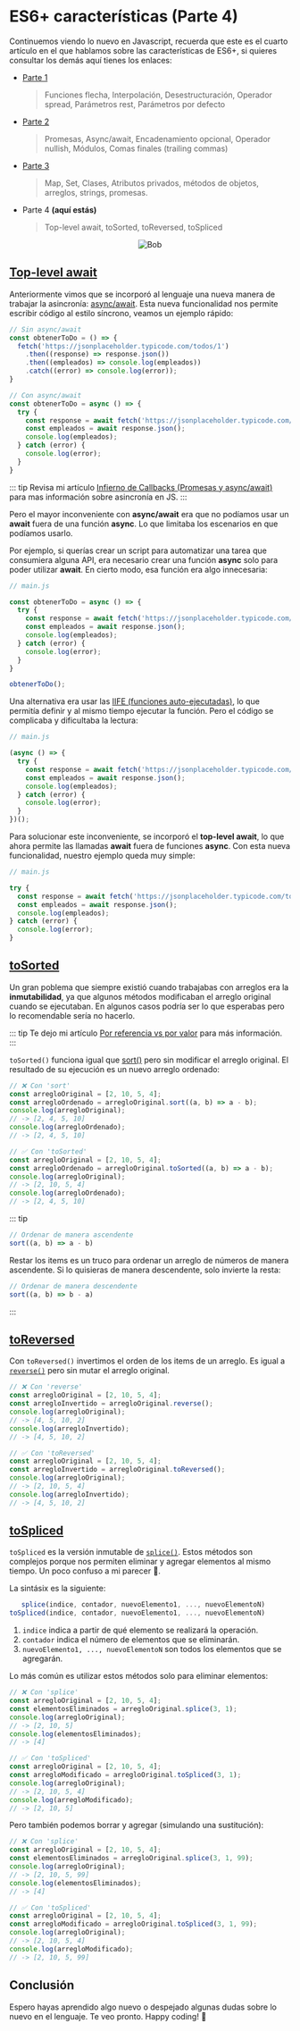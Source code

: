 # ES6+ características (Parte 4)

Continuemos viendo lo nuevo en Javascript, recuerda que este es el cuarto artículo en el que hablamos sobre las características de ES6+, si quieres consultar los demás aquí tienes los enlaces:

- [Parte 1](../es6-features/)
  > Funciones flecha, Interpolación, Desestructuración, Operador spread, Parámetros rest, Parámetros por defecto
- [Parte 2](../es6-features-part-2/)
  > Promesas, Async/await, Encadenamiento opcional, Operador nullish, Módulos, Comas finales (trailing commas)
- [Parte 3](../es6-features-part-3/)
  > Map, Set, Clases, Atributos privados, métodos de objetos, arreglos, strings, promesas.
- Parte 4 **(aquí estás)**
  > Top-level await, toSorted, toReversed, toSpliced

<p style="text-align: center">
  <img src="./bugs.gif" alt="Bob" />
</p>

## [Top-level await](https://github.com/tc39/proposal-top-level-await)

Anteriormente vimos que se incorporó al lenguaje una nueva manera de trabajar la asincronía: [async/await](../es6-features-part-2/#async-await). Esta nueva funcionalidad nos permite escribir código al estilo síncrono, veamos un ejemplo rápido:

```js
// Sin async/await
const obtenerToDo = () => {
  fetch('https://jsonplaceholder.typicode.com/todos/1')
    .then((response) => response.json())
    .then((empleados) => console.log(empleados))
    .catch((error) => console.log(error));
}

// Con async/await
const obtenerToDo = async () => {
  try {
    const response = await fetch('https://jsonplaceholder.typicode.com/todos/1');
    const empleados = await response.json();
    console.log(empleados);
  } catch (error) {
    console.log(error);
  }
}
```

::: tip
Revisa mi artículo [Infierno de Callbacks (Promesas y async/await)](../callback-hell/) para mas información sobre asincronía en JS.
:::

Pero el mayor inconveniente con **async/await** era que no podíamos usar un **await** fuera de una función **async**. Lo que limitaba los escenarios en que podíamos usarlo.

Por ejemplo, si querías crear un script para automatizar una tarea que consumiera alguna API, era necesario crear una función **async** solo para poder utilizar **await**. En cierto modo, esa función era algo innecesaria:

```js
// main.js

const obtenerToDo = async () => {
  try {
    const response = await fetch('https://jsonplaceholder.typicode.com/todos/1');
    const empleados = await response.json();
    console.log(empleados);
  } catch (error) {
    console.log(error);
  }
}

obtenerToDo();
```

Una alternativa era usar las [IIFE (funciones auto-ejecutadas)](https://developer.mozilla.org/es/docs/Glossary/IIFE), lo que permitía definir y al mismo tiempo ejecutar la función. Pero el código se complicaba y dificultaba la lectura:

```js
// main.js

(async () => {
  try {
    const response = await fetch('https://jsonplaceholder.typicode.com/todos/1');
    const empleados = await response.json();
    console.log(empleados);
  } catch (error) {
    console.log(error);
  }
})();
```

Para solucionar este inconveniente, se incorporó el **top-level await**, lo que ahora permite las llamadas **await** fuera de funciones **async**. Con esta nueva funcionalidad, nuestro ejemplo queda muy simple:

```js
// main.js

try {
  const response = await fetch('https://jsonplaceholder.typicode.com/todos/1');
  const empleados = await response.json();
  console.log(empleados);
} catch (error) {
  console.log(error);
}
```

## [toSorted](https://developer.mozilla.org/en-US/docs/Web/JavaScript/Reference/Global_Objects/Array/toSorted)

Un gran poblema que siempre existió cuando trabajabas con arreglos era la **inmutabilidad**, ya que algunos métodos modificaban el arreglo original cuando se ejecutaban. En algunos casos podría ser lo que esperabas pero lo recomendable sería no hacerlo.

::: tip
Te dejo mi artículo [Por referencia vs por valor](../reference-vs-value/) para más información.
:::

`toSorted()` funciona igual que [sort()](https://developer.mozilla.org/es/docs/Web/JavaScript/Reference/Global_Objects/Array/sort) pero sin modificar el arreglo original. El resultado de su ejecución es un nuevo arreglo ordenado:

```js
// ❌ Con 'sort'
const arregloOriginal = [2, 10, 5, 4];
const arregloOrdenado = arregloOriginal.sort((a, b) => a - b);
console.log(arregloOriginal);
// -> [2, 4, 5, 10]
console.log(arregloOrdenado);
// -> [2, 4, 5, 10]

// ✅ Con 'toSorted'
const arregloOriginal = [2, 10, 5, 4];
const arregloOrdenado = arregloOriginal.toSorted((a, b) => a - b);
console.log(arregloOriginal);
// -> [2, 10, 5, 4]
console.log(arregloOrdenado);
// -> [2, 4, 5, 10]
```

::: tip

```js
// Ordenar de manera ascendente
sort((a, b) => a - b)
```

Restar los items es un truco para ordenar un arreglo de números de manera ascendente. Si lo quisieras de manera descendente, solo invierte la resta:

```js
// Ordenar de manera descendente
sort((a, b) => b - a)
```

:::

## [toReversed](https://developer.mozilla.org/en-US/docs/Web/JavaScript/Reference/Global_Objects/Array/toReversed)

Con `toReversed()` invertimos el orden de los items de un arreglo. Es igual a [`reverse()`](https://developer.mozilla.org/es/docs/Web/JavaScript/Reference/Global_Objects/Array/reverse) pero sin mutar el arreglo original.

```js
// ❌ Con 'reverse'
const arregloOriginal = [2, 10, 5, 4];
const arregloInvertido = arregloOriginal.reverse();
console.log(arregloOriginal);
// -> [4, 5, 10, 2]
console.log(arregloInvertido);
// -> [4, 5, 10, 2]

// ✅ Con 'toReversed'
const arregloOriginal = [2, 10, 5, 4];
const arregloInvertido = arregloOriginal.toReversed();
console.log(arregloOriginal);
// -> [2, 10, 5, 4]
console.log(arregloInvertido);
// -> [4, 5, 10, 2]
```

## [toSpliced](https://developer.mozilla.org/en-US/docs/Web/JavaScript/Reference/Global_Objects/Array/toSpliced)

`toSpliced` es la versión inmutable de [`splice()`](https://developer.mozilla.org/es/docs/Web/JavaScript/Reference/Global_Objects/Array/splice). Estos métodos son complejos porque nos permiten eliminar y agregar elementos al mismo tiempo. Un poco confuso a mi parecer 🤯.

La sintásix es la siguiente:

```js
   splice(indice, contador, nuevoElemento1, ..., nuevoElementoN)
toSpliced(indice, contador, nuevoElemento1, ..., nuevoElementoN)
```

1. `indice` indica a partir de qué elemento se realizará la operación.
2. `contador` indica el número de elementos que se eliminarán.
3. `nuevoElemento1, ..., nuevoElementoN` son todos los elementos que se agregarán.

Lo más común es utilizar estos métodos solo para eliminar elementos:

```js
// ❌ Con 'splice'
const arregloOriginal = [2, 10, 5, 4];
const elementosEliminados = arregloOriginal.splice(3, 1);
console.log(arregloOriginal);
// -> [2, 10, 5]
console.log(elementosEliminados);
// -> [4]

// ✅ Con 'toSpliced'
const arregloOriginal = [2, 10, 5, 4];
const arregloModificado = arregloOriginal.toSpliced(3, 1);
console.log(arregloOriginal);
// -> [2, 10, 5, 4]
console.log(arregloModificado);
// -> [2, 10, 5]
```

Pero también podemos borrar y agregar (simulando una sustitución):

```js
// ❌ Con 'splice'
const arregloOriginal = [2, 10, 5, 4];
const elementosEliminados = arregloOriginal.splice(3, 1, 99);
console.log(arregloOriginal);
// -> [2, 10, 5, 99]
console.log(elementosEliminados);
// -> [4]

// ✅ Con 'toSpliced'
const arregloOriginal = [2, 10, 5, 4];
const arregloModificado = arregloOriginal.toSpliced(3, 1, 99);
console.log(arregloOriginal);
// -> [2, 10, 5, 4]
console.log(arregloModificado);
// -> [2, 10, 5, 99]
```

## Conclusión

Espero hayas aprendido algo nuevo o despejado algunas dudas sobre lo nuevo en el lenguaje.
Te veo pronto. Happy coding! 🥸

<Disqus />
